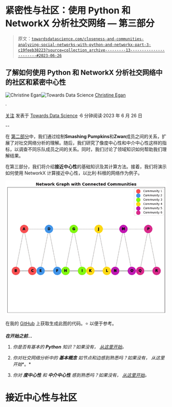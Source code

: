 # 紧密性与社区：使用 Python 和 NetworkX 分析社交网络 — 第三部分

> 原文：[`towardsdatascience.com/closeness-and-communities-analyzing-social-networks-with-python-and-networkx-part-3-c19feeb38223?source=collection_archive---------13-----------------------#2023-06-26`](https://towardsdatascience.com/closeness-and-communities-analyzing-social-networks-with-python-and-networkx-part-3-c19feeb38223?source=collection_archive---------13-----------------------#2023-06-26)

## 了解如何使用 Python 和 NetworkX 分析社交网络中的社区和紧密中心性

[](https://christineegan42.medium.com/?source=post_page-----c19feeb38223--------------------------------)![Christine Egan](https://christineegan42.medium.com/?source=post_page-----c19feeb38223--------------------------------)[](https://towardsdatascience.com/?source=post_page-----c19feeb38223--------------------------------)![Towards Data Science](https://towardsdatascience.com/?source=post_page-----c19feeb38223--------------------------------) [Christine Egan](https://christineegan42.medium.com/?source=post_page-----c19feeb38223--------------------------------)

·

[关注](https://medium.com/m/signin?actionUrl=https%3A%2F%2Fmedium.com%2F_%2Fsubscribe%2Fuser%2F8e9b4d1cb38&operation=register&redirect=https%3A%2F%2Ftowardsdatascience.com%2Fcloseness-and-communities-analyzing-social-networks-with-python-and-networkx-part-3-c19feeb38223&user=Christine+Egan&userId=8e9b4d1cb38&source=post_page-8e9b4d1cb38----c19feeb38223---------------------post_header-----------) 发表于 [Towards Data Science](https://towardsdatascience.com/?source=post_page-----c19feeb38223--------------------------------) ·6 分钟阅读·2023 年 6 月 26 日[](https://medium.com/m/signin?actionUrl=https%3A%2F%2Fmedium.com%2F_%2Fvote%2Ftowards-data-science%2Fc19feeb38223&operation=register&redirect=https%3A%2F%2Ftowardsdatascience.com%2Fcloseness-and-communities-analyzing-social-networks-with-python-and-networkx-part-3-c19feeb38223&user=Christine+Egan&userId=8e9b4d1cb38&source=-----c19feeb38223---------------------clap_footer-----------)

--

[](https://medium.com/m/signin?actionUrl=https%3A%2F%2Fmedium.com%2F_%2Fbookmark%2Fp%2Fc19feeb38223&operation=register&redirect=https%3A%2F%2Ftowardsdatascience.com%2Fcloseness-and-communities-analyzing-social-networks-with-python-and-networkx-part-3-c19feeb38223&source=-----c19feeb38223---------------------bookmark_footer-----------)

在 [第二部分](https://medium.com/towards-data-science/visualizing-social-networks-for-better-insights-analyzing-and-mapping-social-relationships-with-f4a9cf6b6d57)中，我们通过绘制**Smashing Pumpkins**和**Zwan**成员之间的关系，扩展了对社交网络分析的理解。随后，我们研究了像度中心性和中介中心性这样的指标，以调查不同乐队成员之间的关系。同时，我们讨论了领域知识如何帮助我们理解结果。

在第三部分，我们将介绍**接近中心性**的基础知识及其计算方法。接着，我们将演示如何使用 NetworkX 计算接近中心性，以比利·科根的网络作为例子。

![](img/fb811d2aacaf00261efd632e95ee8e21.png)

在我的 [GitHub](https://github.com/christine-egan42/networkx-graphs/blob/29f54974ecbc08ea0949e53edbd0fe687dbe84f2/notebooks/NetworkX-Graph-with-Connected-Communities.ipynb) 上获取生成此图的代码。⭐️ 以便于参考。

***在开始之前…***

1.  *你是否有基本的* ***Python*** *知识？如果没有，* [*从这里开始*](https://medium.com/towards-data-science/virtual-environments-for-python-data-science-projects-on-mac-os-big-sur-with-pyenv-and-virtualenv-60db5516bf06)*。*

1.  *你对社交网络分析中的* ***基本概念*** *如节点和边感到熟悉吗？如果没有，* *从这里开始**。*

1.  *你对* ***度中心性*** *和* ***中介中心性*** *感到熟悉吗？如果没有，* [*从这里开始*](https://medium.com/towards-data-science/visualizing-social-networks-for-better-insights-analyzing-and-mapping-social-relationships-with-f4a9cf6b6d57)*。*

# 接近中心性与社区

